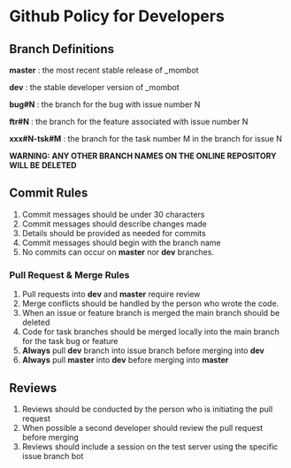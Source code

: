 # Github Policy for Developers

## Branch Definitions

**master**
: the most recent stable release of _mombot

**dev**
: the stable developer version of _mombot

**bug#N**
: the branch for the bug with issue number N

**ftr#N**
: the branch for the feature associated with issue number N

**xxx#N-tsk#M**
: the branch for the task number M in the branch for issue N

**WARNING: ANY OTHER BRANCH NAMES ON THE ONLINE REPOSITORY WILL BE DELETED**

## Commit Rules

1. Commit messages should be under 30 characters
2. Commit messages should describe changes made
3. Details should be provided as needed for commits
4. Commit messages should begin with the branch name
5. No commits can occur on **master** nor **dev** branches.

### Pull Request & Merge Rules

1. Pull requests into **dev** and **master** require review
2. Merge conflicts should be handled by the person who wrote the code.
3. When an issue or feature branch is merged the main branch should be deleted
4. Code for task branches should be merged locally into the main branch for the task bug or feature
5. **Always** pull **dev** branch into issue branch before merging into **dev**
6. **Always** pull **master** into **dev** before merging into **master**

## Reviews

1. Reviews should be conducted by the person who is initiating the pull request
2. When possible a second developer should review the pull request before merging
3. Reviews should include a session on the test server using the specific issue branch bot